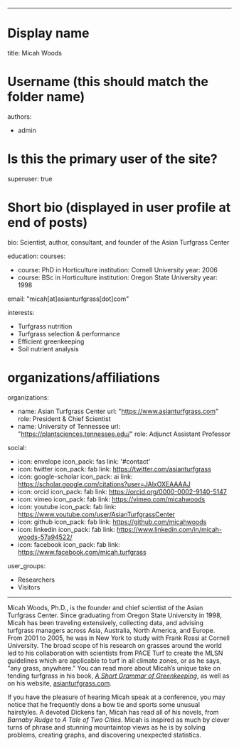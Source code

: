 
---

# Display name
title: Micah Woods

# Username (this should match the folder name)
authors:
- admin

# Is this the primary user of the site?
superuser: true

# Short bio (displayed in user profile at end of posts)
bio: Scientist, author, consultant, and founder of the Asian Turfgrass Center 

education:
  courses:
  - course: PhD in Horticulture
    institution: Cornell University
    year: 2006
  - course: BSc in Horticulture
    institution: Oregon State University
    year: 1998
    
email: "micah[at]asianturfgrass[dot]com"

interests:
- Turfgrass nutrition
- Turfgrass selection & performance
- Efficient greenkeeping
- Soil nutrient analysis

# organizations/affiliations
organizations:
- name: Asian Turfgrass Center
  url: "https://www.asianturfgrass.com"
  role: President & Chief Scientist
- name: University of Tennessee
  url: "https://plantsciences.tennessee.edu/"
  role: Adjunct Assistant Professor
  
social:
- icon: envelope
  icon_pack: fas
  link: '#contact'
- icon: twitter
  icon_pack: fab
  link: https://twitter.com/asianturfgrass
- icon: google-scholar
  icon_pack: ai
  link: https://scholar.google.com/citations?user=JAlxOXEAAAAJ
- icon: orcid
  icon_pack: fab
  link: https://orcid.org/0000-0002-9140-5147
- icon: vimeo
  icon_pack: fab
  link: https://vimeo.com/micahwoods
- icon: youtube
  icon_pack: fab
  link: https://www.youtube.com/user/AsianTurfgrassCenter
- icon: github
  icon_pack: fab
  link: https://github.com/micahwoods
- icon: linkedin
  icon_pack: fab
  link: https://www.linkedin.com/in/micah-woods-57a94522/
- icon: facebook
  icon_pack: fab
  link: https://www.facebook.com/micah.turfgrass


user_groups:
- Researchers
- Visitors
---

Micah Woods, Ph.D., is the founder and chief scientist of the Asian Turfgrass Center. Since graduating from Oregon State University in 1998, Micah has been traveling extensively, collecting data, and advising turfgrass managers across Asia, Australia, North America, and Europe. From 2001 to 2005, he was in New York to study with Frank Rossi at Cornell University. The broad scope of his research on grasses around the world led to his collaboration with scientists from PACE Turf to create the MLSN guidelines which are applicable to turf in all climate zones, or as he says, "any grass, anywhere." You can read more about Micah’s unique take on tending turfgrass in his book, [*A Short Grammar of Greenkeeping*](https://leanpub.com/short_grammar_of_greenkeeping), as well as on his website, [asianturfgrass.com](https://www.asianturfgrass.com).   

If you have the pleasure of hearing Micah speak at a conference, you may notice that he frequently dons a bow tie and sports some unusual hairstyles. A devoted Dickens fan, Micah has read all of his novels, from *Barnaby Rudge* to *A Tale of Two Cities*. Micah is inspired as much by clever turns of phrase and stunning mountaintop views as he is by solving problems, creating graphs, and discovering unexpected statistics. 

